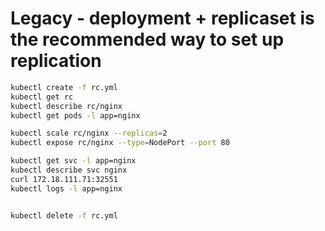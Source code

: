 # Legacy - deployment + replicaset is the recommended way to set up replication

```sh
kubectl create -f rc.yml
kubectl get rc
kubectl describe rc/nginx
kubectl get pods -l app=nginx

kubectl scale rc/nginx --replicas=2
kubectl expose rc/nginx --type=NodePort --port 80

kubectl get svc -l app=nginx
kubectl describe svc nginx
curl 172.18.111.71:32551
kubectl logs -l app=nginx


kubectl delete -f rc.yml
```

